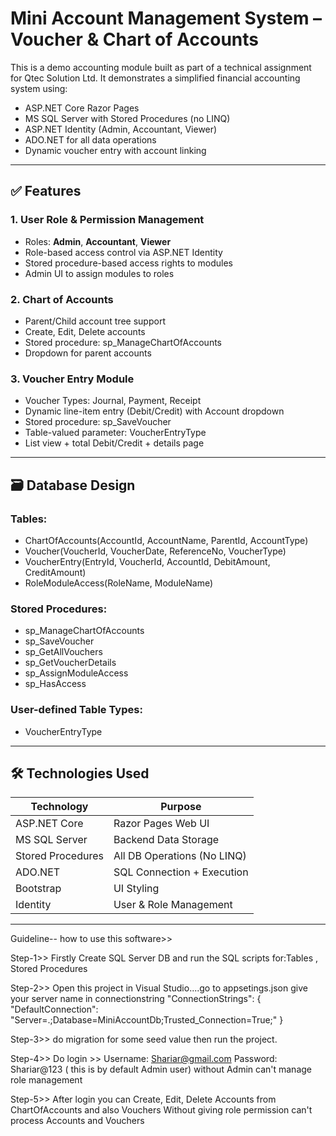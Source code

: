 # Mini Account Management System – Voucher & Chart of Accounts

This is a demo accounting module built as part of a technical assignment for Qtec Solution Ltd. It demonstrates a simplified financial accounting system using:

- ASP.NET Core Razor Pages
- MS SQL Server with Stored Procedures (no LINQ)
- ASP.NET Identity (Admin, Accountant, Viewer)
- ADO.NET for all data operations
- Dynamic voucher entry with account linking

---

## ✅ Features

### 1. User Role & Permission Management
- Roles: **Admin**, **Accountant**, **Viewer**
- Role-based access control via ASP.NET Identity
- Stored procedure-based access rights to modules
- Admin UI to assign modules to roles

### 2. Chart of Accounts
- Parent/Child account tree support
- Create, Edit, Delete accounts
- Stored procedure: sp_ManageChartOfAccounts
- Dropdown for parent accounts

### 3. Voucher Entry Module
- Voucher Types: Journal, Payment, Receipt
- Dynamic line-item entry (Debit/Credit) with Account dropdown
- Stored procedure: sp_SaveVoucher
- Table-valued parameter: VoucherEntryType
- List view + total Debit/Credit + details page

---

## 🗃️ Database Design

### Tables:
- ChartOfAccounts(AccountId, AccountName, ParentId, AccountType)
- Voucher(VoucherId, VoucherDate, ReferenceNo, VoucherType)
- VoucherEntry(EntryId, VoucherId, AccountId, DebitAmount, CreditAmount)
- RoleModuleAccess(RoleName, ModuleName)

### Stored Procedures:
- sp_ManageChartOfAccounts
- sp_SaveVoucher
- sp_GetAllVouchers
- sp_GetVoucherDetails
- sp_AssignModuleAccess
- sp_HasAccess

### User-defined Table Types:
- VoucherEntryType

---

## 🛠 Technologies Used

| Technology       | Purpose                          |
|------------------|----------------------------------|
| ASP.NET Core     | Razor Pages Web UI               |
| MS SQL Server    | Backend Data Storage             |
| Stored Procedures| All DB Operations (No LINQ)      |
| ADO.NET          | SQL Connection + Execution       |
| Bootstrap        | UI Styling                       |
| Identity         | User & Role Management           |

---------------------------------------------------------------
Guideline-- how to use this software>>

Step-1>> Firstly Create SQL Server DB and run the SQL scripts for:Tables , Stored Procedures

Step-2>> Open this project in Visual Studio....go to appsetings.json give your server name in connectionstring
"ConnectionStrings": {
  "DefaultConnection": "Server=.;Database=MiniAccountDb;Trusted_Connection=True;"
}


Step-3>>  do migration for some seed value then run the project.

Step-4>> Do login >> Username: Shariar@gmail.com
                    Password: Shariar@123 ( this is by default Admin user)
        without Admin can't manage role management

Step-5>> After login you can Create, Edit, Delete Accounts from ChartOfAccounts and also Vouchers
        Without giving role permission can't process Accounts and Vouchers





